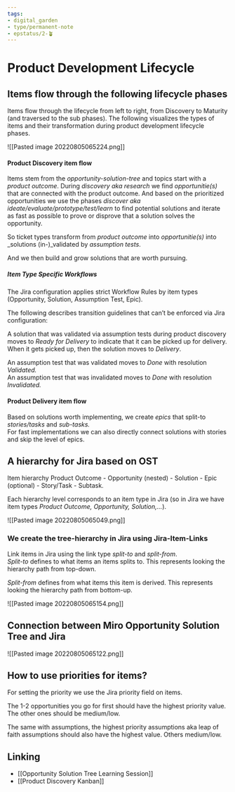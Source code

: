 ```yaml
---
tags: 
- digital_garden
- type/permanent-note
- epstatus/2-🪴
---
```

# Product Development Lifecycle

## Items flow through the following lifecycle phases
Items flow through the lifecycle from left to right, from Discovery to Maturity (and traversed to the sub phases). The following visualizes the types of items and their transformation during product development lifecycle phases.

![[Pasted image 20220805065224.png]]

#### Product Discovery item flow
Items stem from the _opportunity-solution-tree_ and topics start with a _product outcome_. During _discovery aka research_ we find _opportunitie(s)_ that are connected with the product outcome. And based on the prioritized opportunities we use the phases _discover aka ideate/evaluate/prototype/test/learn_ to find potential solutions and iterate as fast as possible to prove or disprove that a solution solves the opportunity.

So ticket types transform from _product outcome_ into _opportunitie(s)_ into _solutions (in-)_validated by _assumption tests_.  

And we then build and grow solutions that are worth pursuing.

##### Item Type Specific Workflows

The Jira configuration applies strict Workflow Rules by item types (Opportunity, Solution, Assumption Test, Epic). 

The following describes transition guidelines that can’t be enforced via Jira configuration:

A solution that was validated via assumption tests during product discovery moves to _Ready for Delivery_ to indicate that it can be picked up for delivery. When it gets picked up, then the solution moves to _Delivery_.

An assumption test that was validated moves to _Done_ with resolution _Validated._  
An assumption test that was invalidated moves to _Done_ with resolution _Invalidated._

#### Product Delivery item flow
Based on solutions worth implementing, we create _epics_ that split-to _stories/tasks_ and _sub-tasks._  
For fast implementations we can also directly connect solutions with stories and skip the level of epics.

## A hierarchy for Jira based on OST
Item hierarchy Product Outcome - Opportunity (nested) - Solution - Epic (optional) - Story/Task - Subtask. 

Each hierarchy level corresponds to an item type in Jira (so in Jira we have item types _Product Outcome, Opportunity, Solution,…_).

![[Pasted image 20220805065049.png]]
### We create the tree-hierarchy in Jira using Jira-Item-Links
Link items in Jira using the link type _split-to_ and _split-from_.  
_Split-to_ defines to what items an items splits to. This represents looking the hierarchy path from top-down.

_Split-from_ defines from what items this item is derived. This represents looking the hierarchy path from bottom-up.

![[Pasted image 20220805065154.png]]


## Connection between Miro Opportunity Solution Tree and Jira

![[Pasted image 20220805065122.png]]


## How to use priorities for items?
For setting the priority we use the Jira priority field on items.

The 1-2 opportunities you go for first should have the highest priority value. The other ones should be medium/low.

The same with assumptions, the highest priority assumptions aka leap of faith assumptions should also have the highest value. Others medium/low.

## Linking
+ [[Opportunity Solution Tree Learning Session]]
+ [[Product Discovery Kanban]]
